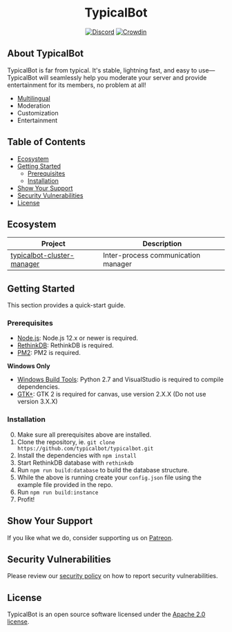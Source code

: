<p align="center">
    <h1 align="center">TypicalBot</h1>
</p>
<p align="center">
    <a target="_blank" href="https://discord.gg/typicalbot"><img src="https://discordapp.com/api/guilds/163038706117115906/embed.png?style=shield" alt="Discord"></a>
    <a target="_blank" href="https://translate.typicalbot.com/project/typicalbot"><img src="https://badges.crowdin.net/typicalbot/localized.svg" alt="Crowdin"></a>
</p>

## About TypicalBot

TypicalBot is far from typical. It's stable, lightning fast, and easy to use— TypicalBot will seamlessly help you moderate your server and provide entertainment for its members, no problem at all!

 - [Multilingual](https://translate.typicalbot.com)
 - Moderation
 - Customization
 - Entertainment

## Table of Contents

- [Ecosystem](#ecosystem)
- [Getting Started](#getting-started)
    - [Prerequisites](#prerequisites)
    - [Installation](#installation)
- [Show Your Support](#show-your-support)
- [Security Vulnerabilities](#security-vulnerabilities)
- [License](#license)

## Ecosystem

| Project | Description |
|---------|-------------|
| [typicalbot-cluster-manager](https://github.com/typicalbot/typicalbot-cluster-manager) | Inter-process communication manager |

## Getting Started

This section provides a quick-start guide.

### Prerequisites

- [Node.js](https://nodejs.org/en/): Node.js 12.x or newer is required.
- [RethinkDB](https://rethinkdb.com/): RethinkDB is required.
- [PM2](http://pm2.keymetrics.io/): PM2 is required.

**Windows Only**
- [Windows Build Tools](https://github.com/felixrieseberg/windows-build-tools): Python 2.7 and VisualStudio is required to compile dependencies.
- [GTK+](http://ftp.gnome.org/pub/GNOME/binaries/win64/gtk+/): GTK 2 is required for canvas, use version 2.X.X (Do not use version 3.X.X)

### Installation

0. Make sure all prerequisites above are installed.
1. Clone the repository, ie. `git clone https://github.com/typicalbot/typicalbot.git`
2. Install the dependencies with `npm install`
3. Start RethinkDB database with `rethinkdb`
4. Run `npm run build:database` to build the database structure.
5. While the above is running create your `config.json` file using the example file provided in the repo.
6. Run `npm run build:instance`
7. Profit!

## Show Your Support

If you like what we do, consider supporting us on [Patreon](https://patreon.com/typicalbot).

## Security Vulnerabilities

Please review our [security policy](https://github.com/typicalbot/typicalbot/security/policy) on how to report security vulnerabilities.

## License

TypicalBot is an open source software licensed under the [Apache 2.0 license](LICENSE).
